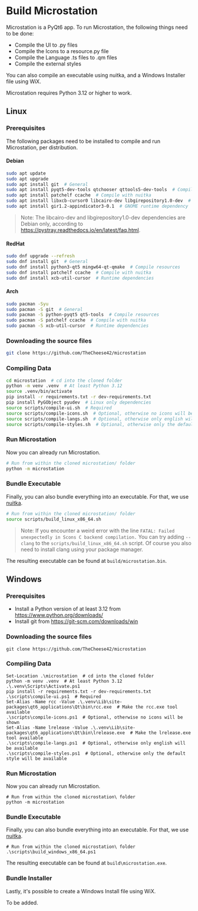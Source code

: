 # Build Microstation

Microstation is a PyQt6 app. To run Microstation, the following things need to be done:

- Compile the UI to .py files
- Compile the Icons to a resource.py file
- Compile the Language .ts files to .qm files
- Compile the external styles

You can also compile an executable using nuitka, and a Windows Installer file using WiX.

Microstation requires Python 3.12 or higher to work.

## Linux

### Prerequisites

The following packages need to be installed to compile and run Microstation, per distribution.

#### Debian

```sh
sudo apt update
sudo apt upgrade
sudo apt install git  # General
sudo apt install pyqt5-dev-tools qtchooser qttools5-dev-tools  # Compile resources
sudo apt install patchelf ccache  # Compile with nuitka
sudo apt install libxcb-cursor0 libcairo-dev libgirepository1.0-dev  # Runtime dependencies
sudo apt install gir1.2-appindicator3-0.1  # GNOME runtime dependency
```

> Note:
> The libcairo-dev and libgirepository1.0-dev dependencies are Debian only, according to <https://pystray.readthedocs.io/en/latest/faq.html>.

#### RedHat

```sh
sudo dnf upgrade --refresh
sudo dnf install git  # General
sudo dnf install python3-qt5 mingw64-qt-qmake  # Compile resources
sudo dnf install patchelf ccache  # Compile with nuitka
sudo dnf install xcb-util-cursor  # Runtime dependencies
```

#### Arch

```sh
sudo pacman -Syu
sudo pacman -S git  # General
sudo pacman -S python-pyqt5 qt5-tools  # Compile resources
sudo pacman -S patchelf ccache  # Compile with nuitka
sudo pacman -S xcb-util-cursor  # Runtime dependencies
```

### Downloading the source files

```sh
git clone https://github.com/TheCheese42/microstation
```

### Compiling Data

```sh
cd microstation  # cd into the cloned folder
python -m venv .venv  # At least Python 3.12
source .venv/bin/activate
pip install -r requirements.txt -r dev-requirements.txt
pip install PyGObject pyudev  # Linux only dependencies
source scripts/compile-ui.sh  # Required
source scripts/compile-icons.sh  # Optional, otherwise no icons will be shown
source scripts/compile-langs.sh  # Optional, otherwise only english will be available
source scripts/compile-styles.sh  # Optional, otherwise only the default style will be available
```

### Run Microstation

Now you can already run Microstation.

```sh
# Run from within the cloned microstation/ folder
python -m microstation
```

### Bundle Executable

Finally, you can also bundle everything into an executable. For that, we use [nuitka](https://nuitka.net).

```sh
# Run from within the cloned microstation/ folder
source scripts/build_linux_x86_64.sh
```

> Note:
> If you encounter a weird error with the line
> `FATAL: Failed unexpectedly in Scons C backend compilation.`
> You can try adding `--clang` to the `scripts/build_linux_x86_64.sh` script.
> Of course you also need to install clang using your package manager.

The resulting executable can be found at `build/microstation.bin`.

## Windows

### Prerequisites

- Install a Python version of at least 3.12 from <https://www.python.org/downloads/>
- Install git from <https://git-scm.com/downloads/win>

### Downloading the source files

```pwsh
git clone https://github.com/TheCheese42/microstation
```

### Compiling Data

```pwsh
Set-Location .\microstation  # cd into the cloned folder
python -m venv .venv  # At least Python 3.12
.\.venv\Scripts\Activate.ps1
pip install -r requirements.txt -r dev-requirements.txt
.\scripts\compile-ui.ps1  # Required
Set-Alias -Name rcc -Value .\.venv\Lib\site-packages\qt6_applications\Qt\bin\rcc.exe  # Make the rcc.exe tool available
.\scripts\compile-icons.ps1  # Optional, otherwise no icons will be shown
Set-Alias -Name lrelease -Value .\.venv\Lib\site-packages\qt6_applications\Qt\bin\lrelease.exe  # Make the lrelease.exe tool available
.\scripts\compile-langs.ps1  # Optional, otherwise only english will be available
.\scripts\compile-styles.ps1  # Optional, otherwise only the default style will be available
```

### Run Microstation

Now you can already run Microstation.

```pwsh
# Run from within the cloned microstation\ folder
python -m microstation
```

### Bundle Executable

Finally, you can also bundle everything into an executable. For that, we use [nuitka](https://nuitka.net).

```pwsh
# Run from within the cloned microstation\ folder
.\scripts\build_windows_x86_64.ps1
```

The resulting executable can be found at `build\microstation.exe`.

### Bundle Installer

Lastly, it's possible to create a Windows Install file using WiX.

To be added.

